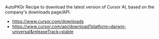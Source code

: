 AutoPKGr Recipe to download the latest version of Cursor AI, based on the company's downloads page/API.
* https://www.cursor.com/downloads
* https://www.cursor.com/api/download?platform=darwin-universal&releaseTrack=stable
